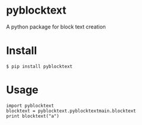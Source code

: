 # pyblocktext
A python package for block text creation

# Install
``` $ pip install pyblocktext ```

# Usage
``` 
import pyblocktext
blocktext = pyblocktext.pyblocktextmain.blocktext
print blocktext("a")
```
